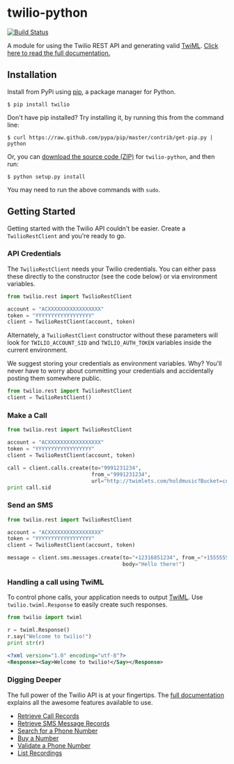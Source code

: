 # twilio-python

[![Build Status](https://secure.travis-ci.org/twilio/twilio-python.png?branch=master)](http://travis-ci.org/twilio/twilio-python)

A module for using the Twilio REST API and generating valid
[TwiML](http://www.twilio.com/docs/api/twiml/ "TwiML -
Twilio Markup Language"). [Click here to read the full
documentation.](http://readthedocs.org/docs/twilio-python/en/latest/ "Twilio
Python library documentation")

## Installation

Install from PyPi using [pip](http://www.pip-installer.org/en/latest/), a
package manager for Python.

    $ pip install twilio

Don't have pip installed? Try installing it, by running this from the command
line:

    $ curl https://raw.github.com/pypa/pip/master/contrib/get-pip.py | python

Or, you can [download the source code
(ZIP)](https://github.com/twilio/twilio-python/zipball/master "twilio-python
source code") for `twilio-python`, and then run:

    $ python setup.py install

You may need to run the above commands with `sudo`.

## Getting Started

Getting started with the Twilio API couldn't be easier. Create a
`TwilioRestClient` and you're ready to go.

### API Credentials

The `TwilioRestClient` needs your Twilio credentials. You can either pass these
directly to the constructor (see the code below) or via environment variables.

```python
from twilio.rest import TwilioRestClient

account = "ACXXXXXXXXXXXXXXXXX"
token = "YYYYYYYYYYYYYYYYYY"
client = TwilioRestClient(account, token)
```

Alternately, a `TwilioRestClient` constructor without these parameters will
look for `TWILIO_ACCOUNT_SID` and `TWILIO_AUTH_TOKEN` variables inside the
current environment.

We suggest storing your credentials as environment variables. Why? You'll never
have to worry about committing your credentials and accidentally posting them
somewhere public.


```python
from twilio.rest import TwilioRestClient
client = TwilioRestClient()
```

### Make a Call

```python
from twilio.rest import TwilioRestClient

account = "ACXXXXXXXXXXXXXXXXX"
token = "YYYYYYYYYYYYYYYYYY"
client = TwilioRestClient(account, token)

call = client.calls.create(to="9991231234", 
                           from_="9991231234", 
                           url="http://twimlets.com/holdmusic?Bucket=com.twilio.music.ambient")
print call.sid
```

### Send an SMS

```python
from twilio.rest import TwilioRestClient

account = "ACXXXXXXXXXXXXXXXXX"
token = "YYYYYYYYYYYYYYYYYY"
client = TwilioRestClient(account, token)

message = client.sms.messages.create(to="+12316851234", from_="+15555555555",
                                     body="Hello there!")
```

### Handling a call using TwiML

To control phone calls, your application needs to output
[TwiML](http://www.twilio.com/docs/api/twiml/ "TwiML - Twilio Markup
Language"). Use `twilio.twiml.Response` to easily create such responses.

```python
from twilio import twiml

r = twiml.Response()
r.say("Welcome to twilio!")
print str(r)
```

```xml
<?xml version="1.0" encoding="utf-8"?>
<Response><Say>Welcome to twilio!</Say></Response>
```

### Digging Deeper

The full power of the Twilio API is at your fingertips. The [full
documentation](http://readthedocs.org/docs/twilio-python/en/latest/ "Twilio
Python library documentation") explains all the awesome features available to
use.

* [Retrieve Call Records][calls]
* [Retrieve SMS Message Records][sms-messages]
* [Search for a Phone Number][number]
* [Buy a Number][number]
* [Validate a Phone Number][validate]
* [List Recordings][recordings]

[number]: http://twilio-python.readthedocs.org/en/latest/usage/phone-numbers.html#searching-and-buying-a-number
[validate]: http://twilio-python.readthedocs.org/en/latest/usage/caller-ids.html
[recordings]: http://twilio-python.readthedocs.org/en/latest/usage/recordings.html#listing-your-recordings
[sms-messages]: http://twilio-python.readthedocs.org/en/latest/usage/messages.html#retrieving-sent-messages
[calls]: http://twilio-python.readthedocs.org/en/latest/usage/phone-calls.html#retrieve-a-call-record
